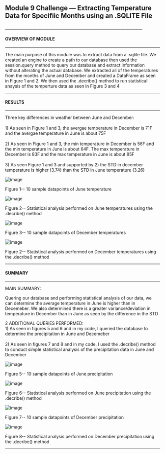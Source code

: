 <h2>Module 9 Challenge — Extracting Temperature Data for Specifiic Months using an .SQLITE File 
  </h2>
______________________________________________________________________
<h4>OVERVIEW OF MODULE 
</h4>

______________________________________________________________________
The main purpose of this module was to extract data from a .sqlite file. We created an engine to create a path to our database then used the session.query method to query our database and extract information without alterating the actual database. We extracted all of the temperatures from the months of June and December and created a DataFrame as seen in Figure 1 and 2. We then used the .decribe() method to run statistical anaysis of the temperture data as seen in Figure 3 and 4

______________________________________________________________________
<h4>RESULTS 
</h4>

______________________________________________________________________
Three key differences in weather between June and December:
<br>
<br>1) As seen in Figure 1 and 3, the avergae temperature in December is 71F and the avergae temperature in June is about 75F</br>
<br>2) As seen in Figure 1 and 3, the min temperature in December is 56F and the min temperature in June is about 64F. The max temperature in December is 83F and the max temperature in June is about 85F </br>
<br>3) As seen Figure 1 and 3 and supported by 2) the STD in december temperature is higher (3.74) than the STD in June temperature (3.26)

![image](https://user-images.githubusercontent.com/103878061/197919517-2f8d969d-7b62-4e5a-ae1e-29fdcb0c7c9b.png)

Figure 1-- 10 sample datapoints of June temperature

![image](https://user-images.githubusercontent.com/103878061/197919616-4075ccc0-4893-47e2-bb86-9e57457dc5de.png)

Figure 2-- Statistical analysis performed on June temperatures using the .decribe() method

![image](https://user-images.githubusercontent.com/103878061/197919554-846a1c9a-a2be-480c-b199-072e48bc8237.png)

Figure 3-- 10 sample datapoints of December temperatures

![image](https://user-images.githubusercontent.com/103878061/197919643-487b4ef3-e0e6-495f-82d8-3a03a9beb55e.png)

Figure 2-- Statistical analysis performed on December temperatures using the .decribe() method
______________________________________________________________________
<h4>SUMMARY
</h4>

______________________________________________________________________
MAIN SUMMARY:

Quering our database and performing statistical analysis of our data, we can determine the average temperature in June is higher than in Decemeber. We also determined there is a greater variance/deviation in temperature in December than in June as seen by the difference in the STD 

2 ADDITIONAL QUERIES PERFORMED:
<br>1) As seen in figures 5 and 6 and in my code, I queried the database to determine the precipitation in June and Decemeber  </br>
<br>2) As seen in figures 7 and 8 and in my code, I used the .decribe() method to conduct simple statistical analysis of the precipitation data in June and December  </br>

![image](https://user-images.githubusercontent.com/103878061/197919696-7c191e53-ac0c-4fec-ab41-1c3e5218fac5.png)

Figure 5-- 10 sample datapoints of June precipitation

![image](https://user-images.githubusercontent.com/103878061/197919795-fc813b54-679c-46d8-b0db-9380ac901156.png)

Figure 6-- Statistical analysis performed on June precipitation using the .decribe() method

![image](https://user-images.githubusercontent.com/103878061/197919827-b4c8d3dc-705f-49c7-95bb-c04f4ca1925a.png)

Figure 7-- 10 sample datapoints of December precipitation

![image](https://user-images.githubusercontent.com/103878061/197919865-59f4ac34-9ab3-4b25-9d37-e8134f1ff997.png)

Figure 8-- Statistical analysis performed on December precipitation using the .decribe() method
______________________________________________________________________
